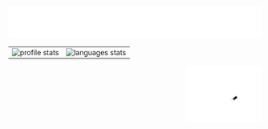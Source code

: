 <img src="welcome.svg" alt="Click to see the source">
<table>
    <tr>
        <td>
            <img src="https://github-readme-stats.vercel.app/api?username=drendog&amp;show_icons=true&amp;bg_color=0d1117&amp;text_color=f8e3a1&amp;title_color=f9826c&amp;icon_color=6e40c9"
                alt='profile stats'>
        </td>
        <td>
            <img src="https://github-readme-stats.vercel.app/api/top-langs/?username=drendog&amp;layout=compact&amp;bg_color=0d1117&amp;text_color=f8e3a1&amp;title_color=f9826c&amp;icon_color=6e40c9&amp;langs_count=10"
                alt='languages stats'>
        </td>
    </tr>
</table>

<img src="https://raw.githubusercontent.com/drendog/drendog/master/bug.gif" alt="bug" width="150" align="right">


<!-- 
**drendog/drendog** is a ✨ _special_ ✨ repository because its `README.md` (this file) appears on your GitHub profile.

Here are some ideas to get you started:

- 🔭 I’m currently working on ...
- 🌱 I’m currently learning ...
- 👯 I’m looking to collaborate on ...
- 🤔 I’m looking for help with ...
- 💬 Ask me about ...
- 📫 How to reach me: ...
- 😄 Pronouns: ...
- ⚡ Fun fact: ...
-->
